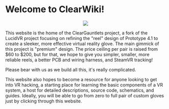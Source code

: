 # Welcome to ClearWiki! 

<p align="center">
<img src="https://avatars.githubusercontent.com/u/114621125?s=200&v=4"/>
</p>

This website is the home of the ClearGauntlets project, a fork of the LucidVR project focusing on refining the "reel" design of Prototype 4.1 to create a sleeker, more effective virtual reality glove. The main gimmick of this project is "premium" design. The price ceiling per pair is raised from $60 to $200, but for that, we hope to give you simpler, smaller, more reliable reels, a better PCB and wiring harness, and SteamVR tracking!

Please bear with us as we build all this, it's really complicated.

This website also hopes to become a resource for anyone looking to get into VR hacking, a starting place for learning the basic components of a VR system, a host for detailed descriptions, source code, schematics, and guides. Ideally, you will be able to go from zero to full pair of custom gloves just by clicking through this website.
